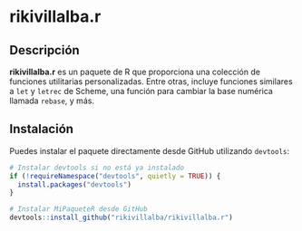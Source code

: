 # rikivillalba.r

## Descripción

**rikivillalba.r** es un paquete de R que proporciona una colección de funciones utilitarias personalizadas. Entre otras, incluye funciones similares a `let` y `letrec` de Scheme, una función para cambiar la base numérica llamada `rebase`, y más.

## Instalación

Puedes instalar el paquete directamente desde GitHub utilizando `devtools`:

```r
# Instalar devtools si no está ya instalado
if (!requireNamespace("devtools", quietly = TRUE)) {
  install.packages("devtools")
}

# Instalar MiPaqueteR desde GitHub
devtools::install_github("rikivillalba/rikivillalba.r")
```
